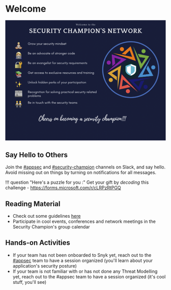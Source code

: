 
# Welcome

![sc-welcome](./sc-welcome.png)

## Say Hello to Others
Join the  [#appsec](https://equinor.slack.com/archives/CMM6FSW5V) and [#security-champion](https://equinor.slack.com/archives/C036HGPBJ04) channels on Slack, and say hello. Avoid missing out on things by turning on notifications for all messages.

!!! question "Here's a puzzle for you :"
    Get your gift by _decoding_ this challenge - <https://forms.microsoft.com/r/cLRPzRtPGQ>

## Reading Material
- Check out some guidelines [here](/appsec/resources/)
- Participate in cool events, conferences and network meetings in the Security Champion's group calendar

## Hands-on Activities
- If your team has not been onboarded to Snyk yet, reach out to the [#appsec](https://equinor.slack.com/archives/CMM6FSW5V) team to have a session organized (you'll learn about your application's security posture)
- If your team is not familiar with or has not done any Threat Modelling yet, reach out to the #appsec  team to have a session organized (it's cool stuff, you'll see)